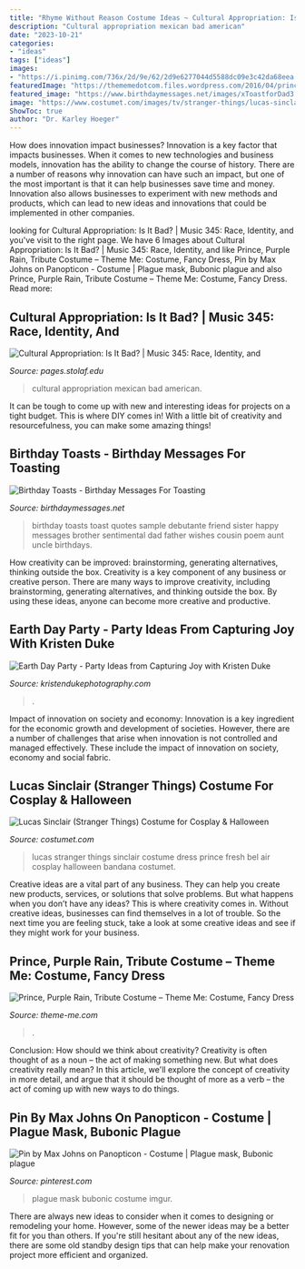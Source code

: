 ```yaml
---
title: "Rhyme Without Reason Costume Ideas ~ Cultural Appropriation: Is It Bad?"
description: "Cultural appropriation mexican bad american"
date: "2023-10-21"
categories:
- "ideas"
tags: ["ideas"]
images:
- "https://i.pinimg.com/736x/2d/9e/62/2d9e6277044d5588dc09e3c42da68eea.jpg"
featuredImage: "https://thememedotcom.files.wordpress.com/2016/04/prince-purple-rain-costume-main.jpg?w=684"
featured_image: "https://www.birthdaymessages.net/images/xToastforDad3.jpg.pagespeed.ic.jI1rIvnWqp.jpg"
image: "https://www.costumet.com/images/tv/stranger-things/lucas-sinclair/cover.jpg"
ShowToc: true
author: "Dr. Karley Hoeger"
---
```



How does innovation impact businesses?
Innovation is a key factor that impacts businesses. When it comes to new technologies and business models, innovation has the ability to change the course of history. There are a number of reasons why innovation can have such an impact, but one of the most important is that it can help businesses save time and money. Innovation also allows businesses to experiment with new methods and products, which can lead to new ideas and innovations that could be implemented in other companies.

	

		
looking for Cultural Appropriation: Is It Bad? | Music 345: Race, Identity, and you've visit to the right page. We have 6 Images about Cultural Appropriation: Is It Bad? | Music 345: Race, Identity, and like Prince, Purple Rain, Tribute Costume – Theme Me: Costume, Fancy Dress, Pin by Max Johns on Panopticon - Costume | Plague mask, Bubonic plague and also Prince, Purple Rain, Tribute Costume – Theme Me: Costume, Fancy Dress. Read more:
		
    
## Cultural Appropriation: Is It Bad? | Music 345: Race, Identity, And

<img loading=lazy src="https://pages.stolaf.edu/americanmusic/wp-content/uploads/sites/593/2018/03/img.jpg" onerror="this.onerror=null;this.src='https://tse4.mm.bing.net/th?id=OIP.CTe_TpcpT4oVD0yDpCwklwHaHa&amp;pid=15.1';" alt="Cultural Appropriation: Is It Bad? | Music 345: Race, Identity, and">

_Source: pages.stolaf.edu_

>cultural appropriation mexican bad american. 

	

It can be tough to come up with new and interesting ideas for projects on a tight budget. This is where DIY comes in! With a little bit of creativity and resourcefulness, you can make some amazing things!

    
## Birthday Toasts - Birthday Messages For Toasting

<img loading=lazy src="https://www.birthdaymessages.net/images/xToastforDad3.jpg.pagespeed.ic.jI1rIvnWqp.jpg" onerror="this.onerror=null;this.src='https://tse1.mm.bing.net/th?id=OIP.w3ozdQ4CjPRhy_K_5mU8fQHaFZ&amp;pid=15.1';" alt="Birthday Toasts - Birthday Messages For Toasting">

_Source: birthdaymessages.net_

>birthday toasts toast quotes sample debutante friend sister happy messages brother sentimental dad father wishes cousin poem aunt uncle birthdays. 

	

How creativity can be improved: brainstorming, generating alternatives, thinking outside the box.
Creativity is a key component of any business or creative person. There are many ways to improve creativity, including brainstorming, generating alternatives, and thinking outside the box. By using these ideas, anyone can become more creative and productive.

    
## Earth Day Party - Party Ideas From Capturing Joy With Kristen Duke

<img loading=lazy src="https://www.kristendukephotography.com/wp-content/uploads/2015/04/Celebrate-Earth-Day-with-these-Party-Ideas1.jpg" onerror="this.onerror=null;this.src='https://tse3.mm.bing.net/th?id=OIP.6HeLAxpgoRgn_tUhJ2OAIwHaMm&amp;pid=15.1';" alt="Earth Day Party - Party Ideas from Capturing Joy with Kristen Duke">

_Source: kristendukephotography.com_

>. 

	

Impact of innovation on society and economy:
Innovation is a key ingredient for the economic growth and development of societies. However, there are a number of challenges that arise when innovation is not controlled and managed effectively. These include the impact of innovation on society, economy and social fabric.

    
## Lucas Sinclair (Stranger Things) Costume For Cosplay &amp; Halloween

<img loading=lazy src="https://www.costumet.com/images/tv/stranger-things/lucas-sinclair/cover.jpg" onerror="this.onerror=null;this.src='https://tse2.mm.bing.net/th?id=OIP.L2otj3JJ6LAGB-I-h4LWXgHaDt&amp;pid=15.1';" alt="Lucas Sinclair (Stranger Things) Costume for Cosplay &amp; Halloween">

_Source: costumet.com_

>lucas stranger things sinclair costume dress prince fresh bel air cosplay halloween bandana costumet. 

	

Creative ideas are a vital part of any business. They can help you create new products, services, or solutions that solve problems. But what happens when you don’t have any ideas? This is where creativity comes in. Without creative ideas, businesses can find themselves in a lot of trouble. So the next time you are feeling stuck, take a look at some creative ideas and see if they might work for your business.

    
## Prince, Purple Rain, Tribute Costume – Theme Me: Costume, Fancy Dress

<img loading=lazy src="https://thememedotcom.files.wordpress.com/2016/04/prince-purple-rain-costume-main.jpg?w=684" onerror="this.onerror=null;this.src='https://tse3.mm.bing.net/th?id=OIP.SnpU8Hhwg_cOnwsOUBSA6wHaLF&amp;pid=15.1';" alt="Prince, Purple Rain, Tribute Costume – Theme Me: Costume, Fancy Dress">

_Source: theme-me.com_

>. 

	

Conclusion: How should we think about creativity?
Creativity is often thought of as a noun – the act of making something new. But what does creativity really mean? In this article, we'll explore the concept of creativity in more detail, and argue that it should be thought of more as a verb – the act of coming up with new ways to do things.

    
## Pin By Max Johns On Panopticon - Costume | Plague Mask, Bubonic Plague

<img loading=lazy src="https://i.pinimg.com/736x/2d/9e/62/2d9e6277044d5588dc09e3c42da68eea.jpg" onerror="this.onerror=null;this.src='https://tse3.mm.bing.net/th?id=OIP.mMZZVFl3A39F_Onthzl-HAHaHd&amp;pid=15.1';" alt="Pin by Max Johns on Panopticon - Costume | Plague mask, Bubonic plague">

_Source: pinterest.com_

>plague mask bubonic costume imgur. 

	

There are always new ideas to consider when it comes to designing or remodeling your home. However, some of the newer ideas may be a better fit for you than others. If you're still hesitant about any of the new ideas, there are some old standby design tips that can help make your renovation project more efficient and organized.

